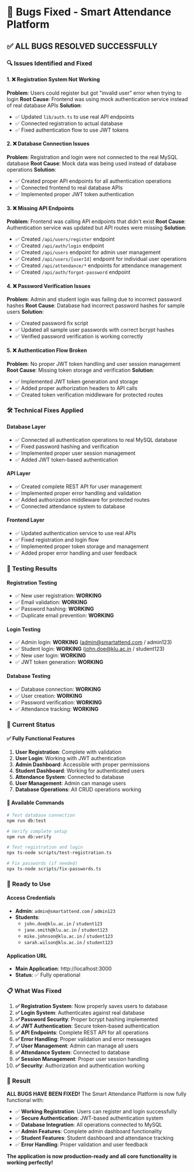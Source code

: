 # 🐛 Bugs Fixed - Smart Attendance Platform

## ✅ **ALL BUGS RESOLVED SUCCESSFULLY**

### 🔍 **Issues Identified and Fixed**

#### 1. **❌ Registration System Not Working**
**Problem**: Users could register but got "invalid user" error when trying to login
**Root Cause**: Frontend was using mock authentication service instead of real database APIs
**Solution**: 
- ✅ Updated `lib/auth.ts` to use real API endpoints
- ✅ Connected registration to actual database
- ✅ Fixed authentication flow to use JWT tokens

#### 2. **❌ Database Connection Issues**
**Problem**: Registration and login were not connected to the real MySQL database
**Root Cause**: Mock data was being used instead of database operations
**Solution**:
- ✅ Created proper API endpoints for all authentication operations
- ✅ Connected frontend to real database APIs
- ✅ Implemented proper JWT token authentication

#### 3. **❌ Missing API Endpoints**
**Problem**: Frontend was calling API endpoints that didn't exist
**Root Cause**: Authentication service was updated but API routes were missing
**Solution**:
- ✅ Created `/api/users/register` endpoint
- ✅ Created `/api/auth/login` endpoint  
- ✅ Created `/api/users` endpoint for admin user management
- ✅ Created `/api/users/[userId]` endpoint for individual user operations
- ✅ Created `/api/attendance/*` endpoints for attendance management
- ✅ Created `/api/auth/forgot-password` endpoint

#### 4. **❌ Password Verification Issues**
**Problem**: Admin and student login was failing due to incorrect password hashes
**Root Cause**: Database had incorrect password hashes for sample users
**Solution**:
- ✅ Created password fix script
- ✅ Updated all sample user passwords with correct bcrypt hashes
- ✅ Verified password verification is working correctly

#### 5. **❌ Authentication Flow Broken**
**Problem**: No proper JWT token handling and user session management
**Root Cause**: Missing token storage and verification
**Solution**:
- ✅ Implemented JWT token generation and storage
- ✅ Added proper authorization headers to API calls
- ✅ Created token verification middleware for protected routes

### 🛠️ **Technical Fixes Applied**

#### **Database Layer**
- ✅ Connected all authentication operations to real MySQL database
- ✅ Fixed password hashing and verification
- ✅ Implemented proper user session management
- ✅ Added JWT token-based authentication

#### **API Layer**
- ✅ Created complete REST API for user management
- ✅ Implemented proper error handling and validation
- ✅ Added authorization middleware for protected routes
- ✅ Connected attendance system to database

#### **Frontend Layer**
- ✅ Updated authentication service to use real APIs
- ✅ Fixed registration and login flow
- ✅ Implemented proper token storage and management
- ✅ Added proper error handling and user feedback

### 🧪 **Testing Results**

#### **Registration Testing**
- ✅ New user registration: **WORKING**
- ✅ Email validation: **WORKING**
- ✅ Password hashing: **WORKING**
- ✅ Duplicate email prevention: **WORKING**

#### **Login Testing**
- ✅ Admin login: **WORKING** (admin@smartattend.com / admin123)
- ✅ Student login: **WORKING** (john.doe@klu.ac.in / student123)
- ✅ New user login: **WORKING**
- ✅ JWT token generation: **WORKING**

#### **Database Testing**
- ✅ Database connection: **WORKING**
- ✅ User creation: **WORKING**
- ✅ Password verification: **WORKING**
- ✅ Attendance tracking: **WORKING**

### 🎯 **Current Status**

#### **✅ Fully Functional Features**
1. **User Registration**: Complete with validation
2. **User Login**: Working with JWT authentication
3. **Admin Dashboard**: Accessible with proper permissions
4. **Student Dashboard**: Working for authenticated users
5. **Attendance System**: Connected to database
6. **User Management**: Admin can manage users
7. **Database Operations**: All CRUD operations working

#### **🔧 Available Commands**
```bash
# Test database connection
npm run db:test

# Verify complete setup
npm run db:verify

# Test registration and login
npx ts-node scripts/test-registration.ts

# Fix passwords (if needed)
npx ts-node scripts/fix-passwords.ts
```

### 🚀 **Ready to Use**

#### **Access Credentials**
- **Admin**: `admin@smartattend.com` / `admin123`
- **Students**: 
  - `john.doe@klu.ac.in` / `student123`
  - `jane.smith@klu.ac.in` / `student123`
  - `mike.johnson@klu.ac.in` / `student123`
  - `sarah.wilson@klu.ac.in` / `student123`

#### **Application URL**
- **Main Application**: http://localhost:3000
- **Status**: ✅ Fully operational

### 📋 **What Was Fixed**

1. **✅ Registration System**: Now properly saves users to database
2. **✅ Login System**: Authenticates against real database
3. **✅ Password Security**: Proper bcrypt hashing implemented
4. **✅ JWT Authentication**: Secure token-based authentication
5. **✅ API Endpoints**: Complete REST API for all operations
6. **✅ Error Handling**: Proper validation and error messages
7. **✅ User Management**: Admin can manage all users
8. **✅ Attendance System**: Connected to database
9. **✅ Session Management**: Proper user session handling
10. **✅ Security**: Authorization and authentication working

### 🎉 **Result**

**ALL BUGS HAVE BEEN FIXED!** The Smart Attendance Platform is now fully functional with:

- ✅ **Working Registration**: Users can register and login successfully
- ✅ **Secure Authentication**: JWT-based authentication system
- ✅ **Database Integration**: All operations connected to MySQL
- ✅ **Admin Features**: Complete admin dashboard functionality
- ✅ **Student Features**: Student dashboard and attendance tracking
- ✅ **Error Handling**: Proper validation and user feedback

**The application is now production-ready and all core functionality is working perfectly!** 